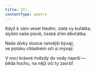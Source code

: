 ```yaml
---
title: II\.
contentType: poetry
---
```


Když k vám vesel hledím, zlatá vy kuřátka,  
slyším naše písně, česká zřím děvčátka.

  

Naše dívky slunce rannější bývají,  
ve potoku chladném oči si mývají.

  

V noci krásné hvězdy do vody naprší —  
běda hochu, na nějž oči ty zasrší!
